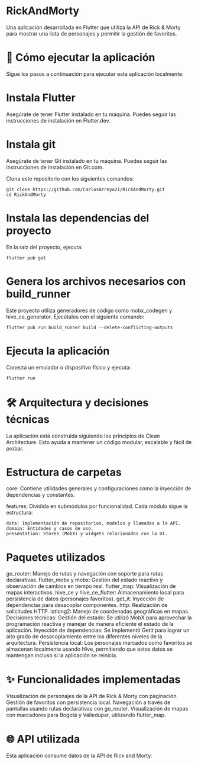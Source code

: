 # RickAndMorty
Una aplicación desarrollada en Flutter que utiliza la API de Rick & Morty para mostrar una lista de personajes y permitir la gestión de favoritos.

# 🚀 Cómo ejecutar la aplicación
Sigue los pasos a continuación para ejecutar esta aplicación localmente:

# Instala Flutter 
Asegúrate de tener Flutter instalado en tu máquina. Puedes seguir las instrucciones de instalación en Flutter.dev.

# Instala git
Asegúrate de tener Git instalado en tu máquina. Puedes seguir las instrucciones de instalación en Git.com.

Clona este repositorio con los siguientes comandos:

    git clone https://github.com/CarlosArroyo21/RickAndMorty.git
    cd RickAndMorty


# Instala las dependencias del proyecto
En la raíz del proyecto, ejecuta:

    flutter pub get

# Genera los archivos necesarios con build_runner
Este proyecto utiliza generadores de código como mobx_codegen y hive_ce_generator. Ejecútalos con el siguiente comando:

    flutter pub run build_runner build --delete-conflicting-outputs

# Ejecuta la aplicación
Conecta un emulador o dispositivo físico y ejecuta:

    flutter run

# 🛠️ Arquitectura y decisiones técnicas
La aplicación está construida siguiendo los principios de Clean Architecture. 
Esto ayuda a mantener un código modular, escalable y fácil de probar.

# Estructura de carpetas

core: Contiene utilidades generales y configuraciones como la inyección de dependencias y constantes.

features: Dividida en submódulos por funcionalidad. Cada módulo sigue la estructura:

    data: Implementación de repositorios, modelos y llamadas a la API.
    domain: Entidades y casos de uso.
    presentation: Stores (MobX) y widgets relacionados con la UI.

# Paquetes utilizados
go_router: Manejo de rutas y navegación con soporte para rutas declarativas.
flutter_mobx y mobx: Gestión del estado reactivo y observación de cambios en tiempo real.
flutter_map: Visualización de mapas interactivos.
hive_ce y hive_ce_flutter: Almacenamiento local para persistencia de datos (personajes favoritos).
get_it: Inyección de dependencias para desacoplar componentes.
http: Realización de solicitudes HTTP.
latlong2: Manejo de coordenadas geográficas en mapas.
Decisiones técnicas:
Gestión del estado: Se utilizó MobX para aprovechar la programación reactiva y manejar de manera eficiente el estado de la aplicación.
Inyección de dependencias: Se implementó GetIt para lograr un alto grado de desacoplamiento entre los diferentes niveles de la arquitectura.
Persistencia local: Los personajes marcados como favoritos se almacenan localmente usando Hive, permitiendo que estos datos se mantengan incluso si la aplicación se reinicia.

# ✨ Funcionalidades implementadas
Visualización de personajes de la API de Rick & Morty con paginación.
Gestión de favoritos con persistencia local.
Navegación a través de pantallas usando rutas declarativas con go_router.
Visualización de mapas con marcadores para Bogotá y Valledupar, utilizando flutter_map.

# 🌐 API utilizada
Esta aplicación consume datos de la API de Rick and Morty.
